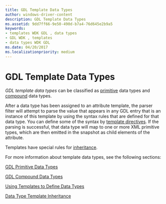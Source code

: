 ```yaml
---
title: GDL Template Data Types
author: windows-driver-content
description: GDL Template Data Types
ms.assetid: 9dd7ff66-9e50-490d-b7a4-76d645e2b9a5
keywords:
- templates WDK GDL , data types
- GDL WDK , templates
- data types WDK GDL
ms.date: 04/20/2017
ms.localizationpriority: medium
---
```


# GDL Template Data Types


*GDL template data types* can be classified as [primitive](gdl-primitive-data-types.md) data types and [compound](gdl-compound-data-types.md) data types.

After a data type has been assigned to an attribute template, the parser filter will attempt to parse the value that appears in any GDL entry that is an instance of this template by using the syntax rules that are defined for that data type. You can define some of the syntax by [template directives](gdl-template-directives.md). If the parsing is successful, that data type will map to one or more XML primitive types, which are then emitted in the snapshot as child elements of the attribute.

Templates have special rules for [inheritance](data-type-template-inheritance.md).

For more information about template data types, see the following sections:

[GDL Primitive Data Types](gdl-primitive-data-types.md)

[GDL Compound Data Types](gdl-compound-data-types.md)

[Using Templates to Define Data Types](defining-data-types-by-using-templates.md)

[Data Type Template Inheritance](data-type-template-inheritance.md)

 

 




